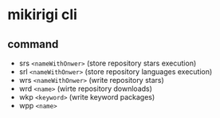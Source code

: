 # mikirigi cli

## command

- srs `<nameWithOnwer>` (store repository stars execution)
- srl `<nameWithOnwer>` (store repository languages execution)
- wrs `<nameWithOnwer>` (write repository stars)
- wrd `<name>` (wirte repository downloads)
- wkp `<keyword>` (write keyword packages)
- wpp `<name>` 
